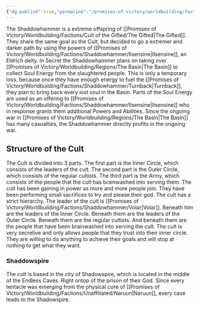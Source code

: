 ```yaml
---
{"dg-publish":true,"permalink":"/promises-of-victory/worldbuilding/factions/shaddowhammer/the-shaddowhammer/","title":"The Shaddowhammer","noteIcon":"Faction","created":"2023-01-25T02:26:54.230+01:00","updated":"2023-04-07T13:25:40.100+02:00"}
---
```


The Shaddowhammer is a extreme offspring of [[Promises of Victory/Worldbuilding/Factions/Cult of the Gifted/The Gifted\|The Gifted]]. They share the same goal as the Cult, but decided to go a extremer and darker path by using the powers of [[Promises of Victory/Worldbuilding/Factions/Shaddowhammer/Ilsensine\|Ilsensine]], an Eldrich deity. 
In Secret the Shaddowhammer plans on taking over [[Promises of Victory/Worldbuilding/Regions/The Basin\|The Basin]] to collect Soul Energy from the slaughtered people. This is only a temporary loss, because once they have enough energy to fuel the [[Promises of Victory/Worldbuilding/Factions/Shaddowhammer/Turnback\|Turnback]], they plan to bring back every lost soul in the Basin.
Parts of the Soul Energy are used as an offering to [[Promises of Victory/Worldbuilding/Factions/Shaddowhammer/Ilsensine\|Ilsensine]] who in response grants them additional Powers and Abilities. Since the ongoing war in [[Promises of Victory/Worldbuilding/Regions/The Basin\|The Basin]] has many casualties, the Shaddowhammer directly profits in the ongoing war.


## Structure of the Cult

The Cult is divided into 3 parts. The first part is the Inner Circle, which consists of the leaders of the cult. The second part is the Outer Circle, which consists of the regular cultists. The third part is the Army, which consists of the people that the cult has brainwashed into serving them. The cult has been gaining in power as more and more people join. They have been performing small sacrifices to try and please their god.
The cult has a strict hierarchy. The leader of the cult is [[Promises of Victory/Worldbuilding/Factions/Shaddowhammer/Volar\|Volar]]. Beneath him are the leaders of the Inner Circle. Beneath them are the leaders of the Outer Circle. Beneath them are the regular cultists. And beneath them are the people that have been brainwashed into serving the cult.
The cult is very secretive and only allows people that they trust into their inner circle. They are willing to do anything to achieve their goals and will stop at nothing to get what they want.

### Shaddowspire

The cult is based in the city of Shadowspire, which is located in the middle of the Endless Caves. Right ontop of the prison of their God. Since every tentacle was emerging from the physical core of [[Promises of Victory/Worldbuilding/Factions/Unaffiliated/Naruun\|Naruun]], every cave leads to the Shadowspire.
